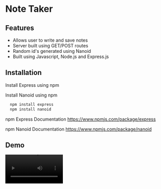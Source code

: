 # Note Taker

## Features

- Allows user to write and save notes
- Server built using GET/POST routes
- Random id's generated using Nanoid
- Built using Javascript, Node.js and Express.js

## Installation

Install Express using npm

Install Nanoid using npm

```bash
  npm install express
  npm install nanoid
```

npm Express Documentation
https://www.npmjs.com/package/express

npm Nanoid Documentation
https://www.npmjs.com/package/nanoid

## Demo

<video src='./demo/noteTakerWalkthrough.gif' width=180/>
